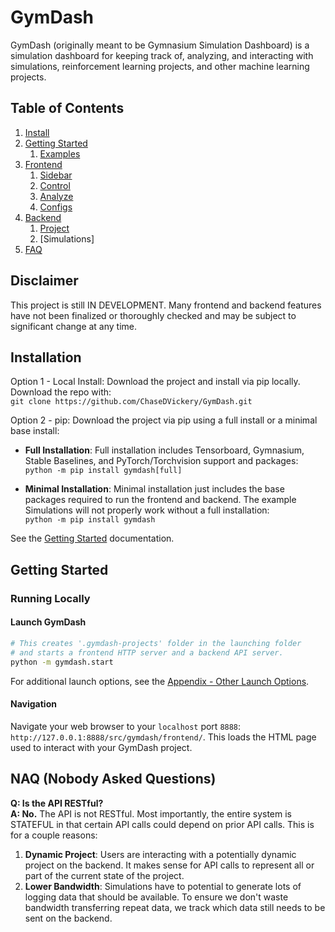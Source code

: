 # GymDash
GymDash (originally meant to be Gymnasium Simulation Dashboard) is a simulation dashboard for keeping track of, analyzing, and
interacting with simulations, reinforcement learning projects, and other machine learning projects.

<!-- Things to add:
Overview figure just to show what the whole window looks like.


 -->

## Table of Contents
1. [Install]()
2. [Getting Started]()
    1. [Examples]()
3. [Frontend]()
    1. [Sidebar]()
    2. [Control]()
    3. [Analyze]()
    4. [Configs]()
4. [Backend]()
    1. [Project]()
    2. [Simulations]
5. [FAQ]()

## Disclaimer
This project is still IN DEVELOPMENT. Many frontend and backend features have not been finalized or thoroughly checked and may be subject to significant change at any time.


## Installation
Option 1 - Local Install: Download the project and install via pip
locally. Download the repo with:\
`git clone https://github.com/ChaseDVickery/GymDash.git`

Option 2 - pip: Download the project via pip using a full install or a minimal base install:

- **Full Installation**: Full installation includes Tensorboard, Gymnasium,
Stable Baselines, and PyTorch/Torchvision support and packages:\
`python -m pip install gymdash[full]`

- **Minimal Installation**: Minimal installation just includes the base packages
required to run the frontend and backend. The example Simulations will not
properly work without a full installation:\
`python -m pip install gymdash`


See the [Getting Started](docs/pages/getting_started/01-first_steps.md) documentation.

## Getting Started
### Running Locally
#### Launch GymDash
```bash
# This creates '.gymdash-projects' folder in the launching folder
# and starts a frontend HTTP server and a backend API server.
python -m gymdash.start
```
For additional launch options, see the [Appendix - Other Launch Options](#other-launch-options).
#### Navigation
Navigate your web browser to your `localhost` port `8888`: `http://127.0.0.1:8888/src/gymdash/frontend/`. This loads the HTML page used to interact with your GymDash project.

<!-- These API are
Simulations, custom simulations & registering, streamers, interactor, custom_query and add_control_request. -->

## NAQ (Nobody Asked Questions)
**Q: Is the API RESTful?**\
**A: No.** The API is not RESTful. Most importantly, the entire system is STATEFUL in that certain API calls could depend on prior API calls. This is for a couple reasons:
1. **Dynamic Project**: Users are interacting with a potentially dynamic project on the backend. It makes sense for API calls to represent all or part of the current state of the project.
2. **Lower Bandwidth**: Simulations have to potential to generate lots of logging data that should be available. To ensure we don't waste bandwidth transferring repeat data, we track which data still needs to be sent on the backend.